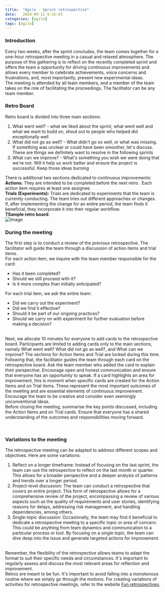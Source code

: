 ```yaml
---
title:  "Agile - Sprint retrospective"
date:   2024-09-12 9:15:43
categories: [agile]
tags: [agile]	
---
```

<h3>Introduction</h3>
<p>
Every two weeks, after the sprint concludes, the team comes together for a one-hour retrospective meeting in a casual and relaxed atmosphere. The purpose of this gathering is to reflect on the recently completed sprint and offers the team a opportunity for driving continuous improvements and allows every member to celebrate achievements, voice concerns and frustrations, and, most importantly, present new experimental ideas.
<br/>
The meeting is attended by all team members, and a member of the team takes on the role of facilitating the proceedings. The facilitator can be any team member.
</p>

<h3>Retro Board</h3>
<p>
Retro board is divided into three main sections:
<ol>
<li>What went well? - what we liked about the sprint, what went well and what we want to build on, shout out to people who helped did exceptionally well</li>
<li>What did not go as well? - What didn't go so well, or what was missing. If something was unclear or could have been smoother, let's discuss. These are things we definitely want to resolve in the following sprints</li>
<li>What can we improve? - What's something you wish we were doing that we're not. Will it help us work better and ensure the project is successful. Keep those ideas burning</li>
</ol>
There is additional two sections dedicated to continuous improvements:
<br/>
<b>Actions:</b> They are intended to be completed before the next retro . Each action item requires at least one assignee.
<br/>
<b>Trials (Experiments):</b> Trials are dedicated to experiments that the team is currently conducting. The team tries out different approaches or changes. If, after implementing the change for an entire period, the team finds it beneficial, they incorporate it into their regular workflow.
<br/>
<b>TSample retro board:</b> 
<br/>
<img src="{{ site.baseurl }}/images/blog/sprint-retro/sample-board.png" class="fullsize-image" alt="Image">
</p>

<h3>During the meeting</h3>
<p>
The first step is to conduct a review of the previous retrospective. The facilitator will guide the team through a discussion of action items and trial items.
<br/>
For each action item, we inquire with the team member responsible for the card:
<ul>
<li>Has it been completed?</li>
<li>Should we still proceed with it?</li>
<li>Is it more complex than initially anticipated?</li>
</ul>
For each trial item, we ask the entire team:
<ul>
<li>Did we carry out the experiment?</li>
<li>Did we find it effective?</li>
<li>Should it be part of our ongoing practices?</li>
<li>Should we carry on with experiment for further evaluation before making a decision?</li>
</ul>
<br/>
Next, we allocate 10 minutes for everyone to add cards to the retrospective board. Participants are limited to adding cards only to the main sections, namely What went well? What did not go as well?, and What can we improve? The sections for Action Items and Trial are locked during this time.
<br/>
Following that, the facilitator guides the team through each card on the retrospective board. Ask the team member who added the card to explain their perspective. Encourage open and honest communication and ensure that everyone has an opportunity to speak. If a card highlights an area for improvement, this is moment when specific cards are created for the Action Items and on Trial items. These represent the most important outcomes of the meeting and are essential elements of continuous improvement. Encourage the team to be creative and consider even seemingly unconventional ideas.
<br/>
Before closing the meeting, summarise the key points discussed, including the Action Items and on Trial cards. Ensure that everyone has a shared understanding of the outcomes and responsibilities moving forward.
</p>

<br/>
<h3>Variations to the meeting</h3>
<p>
The retrospective meeting can be adapted to address different scopes and objectives. Here are some variations:
<br/>
<ol>
<li>Reflect on a longer timeframe: Instead of focusing on the last sprint, the team can use the retrospective to reflect on the last month or quarter. This allows for a broader perspective and a deeper analysis of patterns and trends over a longer period.</li>
<li>Project-level discussion: The team can conduct a retrospective that covers an entire project. This form of retrospective allows for a comprehensive review of the project, encompassing a review of various aspects such as the quality of requirements and user stories, identifying reasons for delays, addressing risk management, and handling dependencies, among others.</li>
<li>Single-topic discussion: Occasionally, the team may find it beneficial to dedicate a retrospective meeting to a specific topic or area of concern. This could be anything from team dynamics and communication to a particular process or tool. By focusing on a single topic, the team can dive deep into the issue and generate targeted actions for improvement.</li>
</ol>
<br/>
Remember, the flexibility of the retrospective allows teams to adapt the format to suit their specific needs and circumstances. It's important to regularly assess and discuss the most relevant areas for reflection and improvement.
<br/>
Retros are meant to be fun. It's important to avoid falling into a monotonous routine where we simply go through the motions. For creating variations of activities for retrospective meetings, refer to the website <a href="https://www.funretrospectives.com/" target="_blank">Fun retrospectives</a>.
</p>


